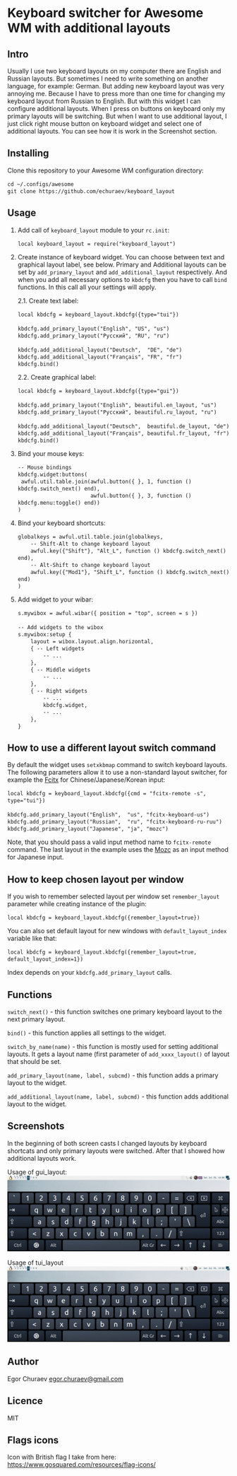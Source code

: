 # Keyboard switcher for Awesome WM with additional layouts

## Intro
Usually I use two keyboard layouts on my computer there are English and Russian layouts. But sometimes I need to write something on another language, for example: German.
But adding new keyboard layout was very annoying me. Because I have to press more than one time for changing my keyboard layout from Russian to English.
But with this widget I can configure additional layouts. When I press on buttons on keyboard only my primary layouts will be switching. But when I want to use additional layout, I just click right mouse button on keyboard widget and select one of additional layouts. You can see how it is work in the Screenshot section.

## Installing
Clone this repository to your Awesome WM configuration directory:
```
cd ~/.configs/awesome
git clone https://github.com/echuraev/keyboard_layout
```

## Usage
1. Add call of `keyboard_layout` module to your `rc.init`:
   ```
   local keyboard_layout = require("keyboard_layout")
   ```

2. Create instance of keyboard widget. You can choose between text and graphical
   layout label, see below. Primary and Additional layouts can be set by
   `add_primary_layout` and `add_additional_layout` respectively. And when you
   add all necessary options to `kbdcfg` then you have to call `bind`
   functions. In this call all your settings will apply.

   2.1. Create text label:
   ```
   local kbdcfg = keyboard_layout.kbdcfg({type="tui"})

   kbdcfg.add_primary_layout("English", "US", "us")
   kbdcfg.add_primary_layout("Русский", "RU", "ru")

   kbdcfg.add_additional_layout("Deutsch",  "DE", "de")
   kbdcfg.add_additional_layout("Français", "FR", "fr")
   kbdcfg.bind()
   ```
   2.2. Create graphical label:
   ```
   local kbdcfg = keyboard_layout.kbdcfg({type="gui"})

   kbdcfg.add_primary_layout("English", beautiful.en_layout, "us")
   kbdcfg.add_primary_layout("Русский", beautiful.ru_layout, "ru")

   kbdcfg.add_additional_layout("Deutsch",  beautiful.de_layout, "de")
   kbdcfg.add_additional_layout("Français", beautiful.fr_layout, "fr")
   kbdcfg.bind()
   ```
3. Bind your mouse keys:
   ```
   -- Mouse bindings
   kbdcfg.widget:buttons(
    awful.util.table.join(awful.button({ }, 1, function () kbdcfg.switch_next() end),
                          awful.button({ }, 3, function () kbdcfg.menu:toggle() end))
   )
   ```
4. Bind your keyboard shortcuts:
   ```
   globalkeys = awful.util.table.join(globalkeys,
       -- Shift-Alt to change keyboard layout
       awful.key({"Shift"}, "Alt_L", function () kbdcfg.switch_next() end),
       -- Alt-Shift to change keyboard layout
       awful.key({"Mod1"}, "Shift_L", function () kbdcfg.switch_next() end)
   )
   ```
5. Add widget to your wibar:
   ```
   s.mywibox = awful.wibar({ position = "top", screen = s })

   -- Add widgets to the wibox
   s.mywibox:setup {
       layout = wibox.layout.align.horizontal,
       { -- Left widgets
           -- ...
       },
       { -- Middle widgets
           -- ...
       },
       { -- Right widgets
           -- ...
           kbdcfg.widget,
           -- ...
       },
   }
   ```

## How to use a different layout switch command

By default the widget uses `setxkbmap` command to switch keyboard layouts. The
following parameters allow it to use a non-standard layout switcher, for example
the [Fcitx](https://github.com/fcitx/fcitx) for Chinese/Japanese/Korean input:

```
local kbdcfg = keyboard_layout.kbdcfg({cmd = "fcitx-remote -s", type="tui"})

kbdcfg.add_primary_layout("English",  "us", "fcitx-keyboard-us")
kbdcfg.add_primary_layout("Russian",  "ru", "fcitx-keyboard-ru-ruu")
kbdcfg.add_primary_layout("Japanese", "ja", "mozc")
```

Note, that you should pass a valid input method name to `fcitx-remote`
command. The last layout in the example uses the
[Mozc](https://github.com/google/mozc) as an input method for Japanese input.

## How to keep chosen layout per window

If you wish to remember selected layout per window set `remember_layout` parameter while creating instance of the plugin:

```
local kbdcfg = keyboard_layout.kbdcfg({remember_layout=true})
```

You can also set default layout for new windows with `default_layout_index` variable like that:

```
local kbdcfg = keyboard_layout.kbdcfg({remember_layout=true, default_layout_index=1})
```

Index depends on your `kbdcfg.add_primary_layout` calls.

## Functions
`switch_next()` - this function switches one primary keyboard layout to the next primary layout.

`bind()` - this function applies all settings to the widget.

`switch_by_name(name)` - this function is mostly used for setting additional
layouts. It gets a layout name (first parameter of `add_xxxx_layout()` of layout
that should be set.

`add_primary_layout(name, label, subcmd)` - this function adds a primary layout to the widget.

`add_additional_layout(name, label, subcmd)` - this function adds additional layout to the widget.

## Screenshots
In the beginning of both screen casts I changed layouts by keyboard shortcats and only primary layouts were switched. After that I showed how additional layouts work.

Usage of gui_layout:
![Usage of gui_layout.gif](gui_usage.gif)

Usage of tui_layout
![Usage of tui_layout.gif](tui_usage.gif)

## Author
Egor Churaev egor.churaev@gmail.com

## Licence
MIT

## Flags icons
Icon with British flag I take from here: https://www.gosquared.com/resources/flag-icons/
